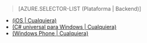 ﻿> [AZURE.SELECTOR-LIST (Plataforma | Backend)]
- [(iOS | Cualquiera)](mobile-services-ios-handling-conflicts-offline-data.md)
- [(C# universal para Windows | Cualquiera)](mobile-services-windows-store-dotnet-handling-conflicts-offline-data.md)
- [(Windows Phone | Cualquiera)](mobile-services-windows-phone-handling-conflicts-offline-data.md)

<!--HONumber=42-->
